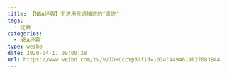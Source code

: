```yaml
---
title: 【NBA经典】无法用言语描述的"奇迹"
tags:
  - 经典
categories:
  - NBA经典
type: weibo
date: 2020-04-17 09:00:28
url: https://www.weibo.com/tv/v/IDHCccYp3?fid=1034:4494619627683844
---
```


<!-- more -->